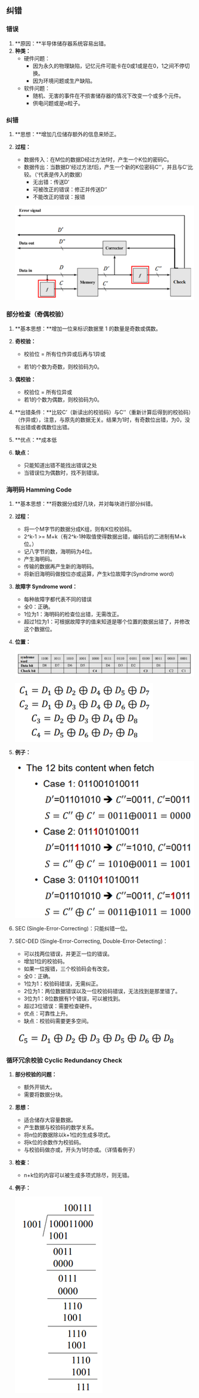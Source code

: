 ## 纠错

### 错误

1. **原因：**半导体储存器系统容易出错。
2. **种类：**
   + 硬件问题：
     + 因为永久的物理缺陷，记忆元件可能卡在0或1或是在0，1之间不停切换。
     + 因为环境问题或生产缺陷。
   + 软件问题：
     + 随机、无害的事件在不损害储存器的情况下改变一个或多个元件。
     + 供电问题或是&alpha;粒子。

### 纠错

1. **思想：**增加几位储存额外的信息来矫正。

2. **过程：**

   + 数据传入：在M位的数据D经过方法f时，产生一个K位的密码C。
   + 数据传出：当数据D'经过方法f后，产生一个新的K位密码C''，并且与C'比较。（‘代表是传入的数据）
     + 无出错：传送D’
     + 可被改正的错误：修正并传送D‘’
     + 不能改正的错误：报错

   ![image-20200105185630748](assets/image-20200105185630748.png)

### 部分检查（奇偶校验）

1. **基本思想：**增加一位来标识数据里 1 的数量是奇数或偶数。

2. **奇校验：**

   + 校验位 = 所有位作异或后再与1异或

   + 若1的个数为奇数，则校验码为0。

3. **偶校验：**

   + 校验位 = 所有位异或
   +  若1的个数为偶数，则校验码为0。

4. **出错条件：**比较C’（新读出的校验码）与C’’（重新计算后得到的校验码）（作异或），注意，与原先的数据无关。结果为1时，有奇数位出错，为0，没有出错或者偶数位出错。

5. **优点：**成本低

6. **缺点：**

   + 只能知道出错不能找出错误之处
   + 当错误位为偶数时，找不到错误。

### 海明码 Hamming Code 

1. **基本思想：**将数据分成好几块，并对每块进行部分纠错。

2. **过程：**

   + 将一个M字节的数据分成K组，则有K位校验码。
   + 2^k-1 >= M+k（有2^k-1种取值使得数据出错，编码后的二进制有M+k位。）
   + 记八字节的数，海明码为4位。
   + 产生海明码。
   + 传输的数据再产生新的海明码。
   + 将新旧海明码做按位亦或运算，产生k位故障字(Syndrome word)

3. **故障字 Syndrome word：**

   + 每种故障字都代表不同的错误
   + 全0：正确。
   + 1位为1：海明码的检查位出错，无需改正。
   + 超过1位为1：可根据故障字的值来知道是哪个位置的数据出错了，并修改这个数据位。

4. **位置：**

   ![image-20200105193839454](assets/image-20200105193839454.png)

   ![image-20200105193852187](assets/image-20200105193852187.png)

5. **例子：**

   ![image-20200105194038890](assets/image-20200105194038890.png)

6. SEC (Single-Error-Correcting)：只能纠错一位。

7. SEC-DED (Single-Error-Correcting, Double-Error-Detecting)：

   + 可以找两位错误，并更正一位的错误。
   + 增加1位的校验码。
   + 如果一位报错，三个校验码会有改变。
   + 全0：正确。
   + 1位为1：校验码错误，无需纠正。
   + 2位为1：两位数据错误以及一位校验码错误，无法找到是那里错了。
   + 3位为1：8位数据有1个错误，可以被找到。
   + 超过3位错误：需要检查硬件。
   + 优点：可靠性上升。
   + 缺点：校验码需要更多空间。

   ![image-20200105195232004](assets/image-20200105195232004.png)

### 循环冗余校验 Cyclic Redundancy Check

1. **部分校验的问题：**

   + 额外开销大。
   + 需要将数据分块。

2. **思想：**

   + 适合储存大容量数据。
   + 产生数据与校验码的数学关系。
   + 将n位的数据除以k+1位的生成多项式。
   + 将k位的余数作为校验码。
   + 与校验码做亦或，开头为1时亦或。（详情看例子）

3. **检查：**

   + n+k位的内容可以被生成多项式除尽，则无错。

4. **例子：**

   ![img](assets/clip_image001-1578225825021.png)



